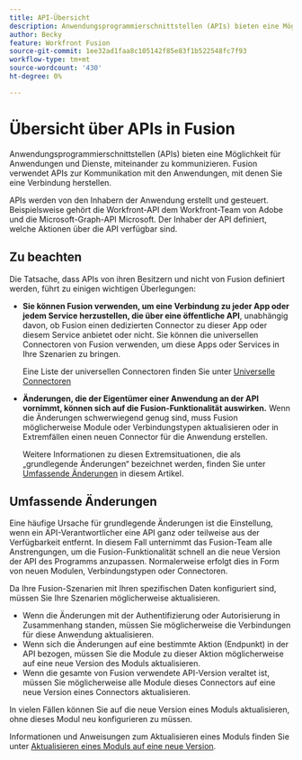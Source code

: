 ```yaml
---
title: API-Übersicht
description: Anwendungsprogrammierschnittstellen (APIs) bieten eine Möglichkeit für Anwendungen und Dienste, miteinander zu kommunizieren. Fusion verwendet APIs zur Kommunikation mit dem Programm, mit dem Sie eine Verbindung herstellen. Jedes Programm verfügt über eine separate API.
author: Becky
feature: Workfront Fusion
source-git-commit: 1ee32ad1faa8c105142f85e83f1b522548fc7f93
workflow-type: tm+mt
source-wordcount: '430'
ht-degree: 0%

---
```


# Übersicht über APIs in Fusion

<!--Add me to TOCs-->

Anwendungsprogrammierschnittstellen (APIs) bieten eine Möglichkeit für Anwendungen und Dienste, miteinander zu kommunizieren. Fusion verwendet APIs zur Kommunikation mit den Anwendungen, mit denen Sie eine Verbindung herstellen.

APIs werden von den Inhabern der Anwendung erstellt und gesteuert. Beispielsweise gehört die Workfront-API dem Workfront-Team von Adobe und die Microsoft-Graph-API Microsoft. Der Inhaber der API definiert, welche Aktionen über die API verfügbar sind.

## Zu beachten

Die Tatsache, dass APIs von ihren Besitzern und nicht von Fusion definiert werden, führt zu einigen wichtigen Überlegungen:

* **Sie können Fusion verwenden, um eine Verbindung zu jeder App oder jedem Service herzustellen, die über eine öffentliche API**, unabhängig davon, ob Fusion einen dedizierten Connector zu dieser App oder diesem Service anbietet oder nicht. Sie können die universellen Connectoren von Fusion verwenden, um diese Apps oder Services in Ihre Szenarien zu bringen.

  Eine Liste der universellen Connectoren finden Sie unter [Universelle Connectoren](/help/workfront-fusion/references/apps-and-modules/apps-and-modules-toc.md#universal-connectors)

* **Änderungen, die der Eigentümer einer Anwendung an der API vornimmt, können sich auf die Fusion-Funktionalität auswirken.** Wenn die Änderungen schwerwiegend genug sind, muss Fusion möglicherweise Module oder Verbindungstypen aktualisieren oder in Extremfällen einen neuen Connector für die Anwendung erstellen.

  Weitere Informationen zu diesen Extremsituationen, die als „grundlegende Änderungen“ bezeichnet werden, finden Sie unter [Umfassende Änderungen](#breaking-changes) in diesem Artikel.


## Umfassende Änderungen

Eine häufige Ursache für grundlegende Änderungen ist die Einstellung, wenn ein API-Verantwortlicher eine API ganz oder teilweise aus der Verfügbarkeit entfernt. In diesem Fall unternimmt das Fusion-Team alle Anstrengungen, um die Fusion-Funktionalität schnell an die neue Version der API des Programms anzupassen. Normalerweise erfolgt dies in Form von neuen Modulen, Verbindungstypen oder Connectoren.

Da Ihre Fusion-Szenarien mit Ihren spezifischen Daten konfiguriert sind, müssen Sie Ihre Szenarien möglicherweise aktualisieren.

* Wenn die Änderungen mit der Authentifizierung oder Autorisierung in Zusammenhang standen, müssen Sie möglicherweise die Verbindungen für diese Anwendung aktualisieren.
* Wenn sich die Änderungen auf eine bestimmte Aktion (Endpunkt) in der API bezogen, müssen Sie die Module zu dieser Aktion möglicherweise auf eine neue Version des Moduls aktualisieren.
* Wenn die gesamte von Fusion verwendete API-Version veraltet ist, müssen Sie möglicherweise alle Module dieses Connectors auf eine neue Version eines Connectors aktualisieren.

In vielen Fällen können Sie auf die neue Version eines Moduls aktualisieren, ohne dieses Modul neu konfigurieren zu müssen.

Informationen und Anweisungen zum Aktualisieren eines Moduls finden Sie unter [Aktualisieren eines Moduls auf eine neue Version](/help/workfront-fusion/manage-scenarios/update-module-to-new-version.md).

